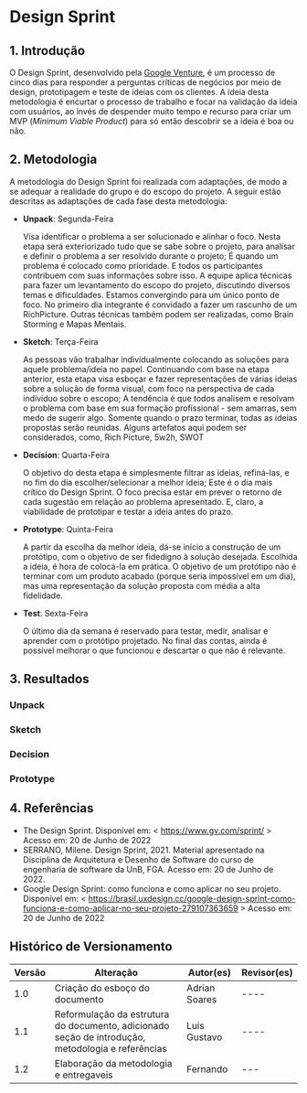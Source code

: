 # Design Sprint

## 1. Introdução

O Design Sprint, desenvolvido pela [Google Venture](https://www.gv.com/), é um processo de cinco dias para responder a perguntas críticas de negócios por meio de design, prototipagem e teste de ideias com os clientes. A ideia desta metodologia é encurtar o processo de trabalho e focar na validação da ideia com usuários, ao invés de despender muito tempo e recurso para criar um MVP (*Minimum Viable Product*) para só então descobrir se a ideia é boa ou não.

## 2. Metodologia

A metodologia do Design Sprint foi realizada com adaptações, de modo a se adequar a realidade do grupo e do escopo do projeto. A seguir estão descritas as adaptações de cada fase desta metodologia:

* **Unpack**: Segunda-Feira

  Visa identificar o problema a ser solucionado e alinhar o foco. Nesta etapa será exteriorizado tudo que se sabe sobre o projeto, para analisar e definir o problema a ser resolvido durante o projeto; 
    É quando um problema é colocado como prioridade. E todos os participantes contribuem com suas informações sobre isso. A equipe aplica técnicas para fazer um levantamento do escopo do projeto, discutindo diversos temas e dificuldades. Estamos convergindo para um único ponto de foco.
     No primeiro dia integrante é convidado a fazer um rascunho de um RichPicture. Outras técnicas também podem ser realizadas, como Brain Storming e Mapas Mentais.


* **Sketch**: Terça-Feira

    As pessoas vão trabalhar individualmente colocando as soluções para aquele problema/ideia no papel.
    Continuando com base na etapa anterior, esta etapa visa esboçar e fazer representações de várias ideias sobre a solução de forma visual, com foco na perspectiva de cada indivíduo sobre o escopo; 
    A tendência é que todos analisem e resolvam o problema com base em sua formação profissional - sem amarras, sem medo de sugerir algo.
    Somente quando o prazo terminar, todas as ideias propostas serão reunidas.
    Alguns artefatos aqui podem ser considerados, como, Rich Picture, 5w2h, SWOT

* **Decision**: Quarta-Feira

    O objetivo do desta etapa é simplesmente filtrar as ideias, refiná-las, e no fim do dia escolher/selecionar a melhor ideia;
   Este é o dia mais crítico do Design Sprint.
   O foco precisa estar em prever o retorno de cada sugestão em relação ao problema apresentado.
   E, claro, a viabilidade de prototipar e testar a ideia antes do prazo.

* **Prototype**: Quinta-Feira

  A partir da escolha da melhor ideia, dá-se início a construção de um protótipo, com o objetivo de ser fidedigno à solução desejada.
  Escolhida a ideia, é hora de colocá-la em prática.
  O objetivo de um protótipo não é terminar com um produto acabado (porque seria impossível em um dia),
  mas uma representação da solução proposta com média a alta fidelidade.

* **Test**: Sexta-Feira

  O último dia da semana é reservado para testar, medir, analisar e aprender com o protótipo projetado.
  No final das contas, ainda é possível melhorar o que funcionou e descartar o que não é relevante.

## 3. Resultados

### **Unpack**

### **Sketch**

### **Decision**

### **Prototype**

## 4. Referências

* The Design Sprint. Disponível em: < https://www.gv.com/sprint/ > Acesso em: 20 de Junho de 2022
* SERRANO, Milene. Design Sprint, 2021. Material apresentado na Disciplina de Arquitetura e Desenho de Software do curso de engenharia de software da UnB, FGA. Acesso em: 20 de Junho de 2022.
* Google Design Sprint: como funciona e como aplicar no seu projeto. Disponível em: < https://brasil.uxdesign.cc/google-design-sprint-como-funciona-e-como-aplicar-no-seu-projeto-279107363659 > Acesso em: 20 de Junho de 2022

## Histórico de Versionamento

Versão |       Alteração       |    Autor(es)   |    Revisor(es) 
---- | ---- | ---- | ---- 
1.0 | Criação do esboço do documento | Adrian Soares |  ---- 
1.1 | Reformulação da estrutura do documento, adicionado seção de introdução, metodologia e referências | Luis Gustavo |  ---- 
1.2 | Elaboraçāo da metodologia e entregaveis | Fernando | ---
